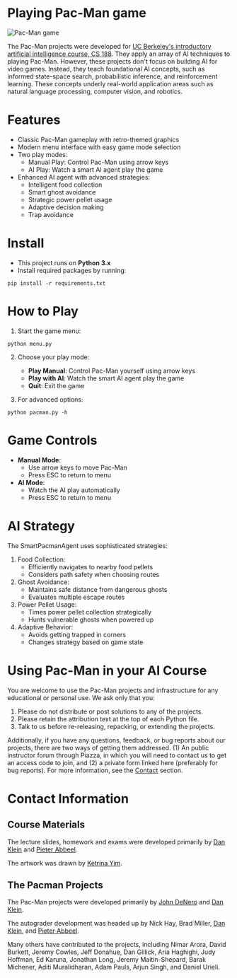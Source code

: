 # Playing Pac-Man game

![Pac-Man game](pacman_game.gif)

The Pac-Man projects were developed for [UC Berkeley's introductory artificial intelligence course, CS 188](http://ai.berkeley.edu/project_overview.html). They apply an array of AI techniques to playing Pac-Man. However, these projects don't focus on building AI for video games. Instead, they teach foundational AI concepts, such as informed state-space search, probabilistic inference, and reinforcement learning. These concepts underly real-world application areas such as natural language processing, computer vision, and robotics.

# Features
- Classic Pac-Man gameplay with retro-themed graphics
- Modern menu interface with easy game mode selection
- Two play modes:
  - Manual Play: Control Pac-Man using arrow keys
  - AI Play: Watch a smart AI agent play the game
- Enhanced AI agent with advanced strategies:
  - Intelligent food collection
  - Smart ghost avoidance
  - Strategic power pellet usage
  - Adaptive decision making
  - Trap avoidance

# Install
- This project runs on **Python 3.x**
- Install required packages by running:
```
pip install -r requirements.txt
```

# How to Play
1. Start the game menu:
```
python menu.py
```

2. Choose your play mode:
   - **Play Manual**: Control Pac-Man yourself using arrow keys
   - **Play with AI**: Watch the smart AI agent play the game
   - **Quit**: Exit the game

3. For advanced options:
```
python pacman.py -h
```

# Game Controls
- **Manual Mode**:
  - Use arrow keys to move Pac-Man
  - Press ESC to return to menu
- **AI Mode**:
  - Watch the AI play automatically
  - Press ESC to return to menu

# AI Strategy
The SmartPacmanAgent uses sophisticated strategies:
1. Food Collection:
   - Efficiently navigates to nearby food pellets
   - Considers path safety when choosing routes
2. Ghost Avoidance:
   - Maintains safe distance from dangerous ghosts
   - Evaluates multiple escape routes
3. Power Pellet Usage:
   - Times power pellet collection strategically
   - Hunts vulnerable ghosts when powered up
4. Adaptive Behavior:
   - Avoids getting trapped in corners
   - Changes strategy based on game state

# Using Pac-Man in your AI Course
You are welcome to use the Pac-Man projects and infrastructure for any educational or personal use. We ask only that you:

1. Please do not distribute or post solutions to any of the projects.
2. Please retain the attribution text at the top of each Python file.
3. Talk to us before re-releasing, repacking, or extending the projects.

Additionally, if you have any questions, feedback, or bug reports about our projects, there are two ways of getting them addressed. (1) An public instructor forum through Piazza, in which you will need to contact us to get an access code to join, and (2) a private form linked here (preferably for bug reports). For more information, see the [Contact](http://ai.berkeley.edu/contact.html) section.

# Contact Information

## Course Materials

The lecture slides, homework and exams were developed primarily by [Dan Klein](http://www.eecs.berkeley.edu/~klein) and [Pieter Abbeel](http://www.eecs.berkeley.edu/~pabbeel).

The artwork was drawn by [Ketrina Yim](http://www.ketrinayim.com/).

## The Pacman Projects

The Pac-Man projects were developed primarily by [John DeNero](http://www.denero.org/) and [Dan Klein](http://www.eecs.berkeley.edu/~klein).

The autograder development was headed up by Nick Hay, Brad Miller, [Dan Klein](http://www.eecs.berkeley.edu/~klein), and [Pieter Abbeel](http://www.eecs.berkeley.edu/~pabbeel).

Many others have contributed to the projects, including Nimar Arora, David Burkett, Jeremy Cowles, Jeff Donahue, Dan Gillick, Aria Haghighi, Judy Hoffman, Ed Karuna, Jonathan Long, Jeremy Maitin-Shepard, Barak Michener, Aditi Muralidharan, Adam Pauls, Arjun Singh, and Daniel Urieli.